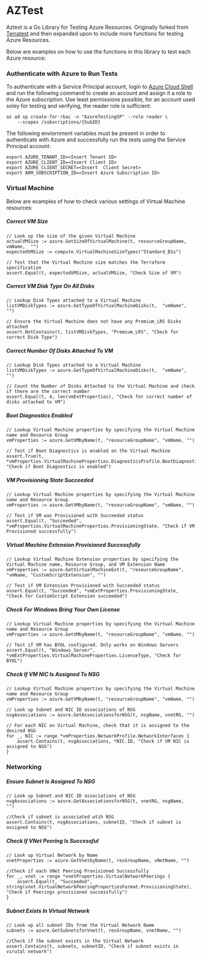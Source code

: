 # AZTest
Aztest is a Go Library for Testing Azure Resources. Originally forked from [Terratest](https://github.com/gruntwork-io/terratest) and then expanded upon to include more functions for testing Azure Resources. 

Below are examples on how to use the functions in this library to test each Azure resource:


### Authenticate with Azure to Run Tests

To authenticate with a Service Principal account, login to [Azure Cloud Shell](https://shell.azure.com) and run the following command to create an account and assign it a role to the Azure subscription. Use least permissions possible, for an account used soley for testing and verifying, the reader role is sufficient:
```
az ad sp create-for-rbac -n "AzureTestingSP" --role reader \
    --scopes /subscriptions/{SubID}
```
The following enviornment variables must be present in order to authenticate with Azure and successfully run the tests using the Service Principal account:
```
export AZURE_TENANT_ID=<Insert Tenant ID>
export AZURE_CLIENT_ID=<Insert Client ID>
export AZURE_CLIENT_SECRET=<Insert  Client Secret>
export ARM_SUBSCRIPTION_ID=<Insert Azure Subscription ID>
```


### Virtual Machine

Below are examples of how to check various settings of Virtual Machine resources:

##### Correct VM Size
```
// Look up the size of the given Virtual Machine
actualVMSize := azure.GetSizeOfVirtualMachine(t, resourceGroupName, vmName,  "")
expectedVMSize := compute.VirtualMachineSizeTypes("Standard_B1s")

// Test that the Virtual Machine size matches the Terraform specification
assert.Equal(t, expectedVMSize, actualVMSize, "Check Size of VM")
```

##### Correct VM Disk Type On All Disks
```
// Lookup Disk Types attached to a Virtual Machine
listVMDiskTypes := azure.GetTypeOfVirtualMachineDisks(t,  "vmName",  "")

// Ensure the Virtual Machine does not have any Premium_LRS Disks attached
assert.NotContains(t, listVMDiskTypes, "Premium_LRS", "Check for correct Disk Type")
```

##### Correct Number Of Disks Attached To VM
```
// Lookup Disk Types attached to a Virtual Machine
listVMDiskTypes := azure.GetTypeOfVirtualMachineDisks(t,  "vmName",  "")

// Count the Number of Disks Attached to the Virtual Machine and check if there are the correct number
assert.Equal(t, 4, len(vmExtProperties), "Check for correct number of disks attached to VM")
```

##### Boot Diagnostics Enabled
```
// Lookup Virtual Machine properties by specifying the Virtual Machine name and Resource Group
vmProperties := azure.GetVMbyName(t, "resourceGroupName", "vmName, "")

// Test if Boot Diagnostics is enabled on the Virtual Machine
assert.True(t, *vmProperties.VirtualMachineProperties.DiagnosticsProfile.BootDiagnostics.Enabled, "Check if Boot Diagnostics is enabled")
```

##### VM Provisioning State Succeeded

```
// Lookup Virtual Machine properties by specifying the Virtual Machine name and Resource Group
vmProperties := azure.GetVMbyName(t, "resourceGroupName", "vmName, "")

// Test if VM was Provisioned with Succeeded status
assert.Equal(t, "Succeeded", *vmProperties.VirtualMachineProperties.ProvisioningState, "Check if VM Provisioned successfully")
```

##### Virtual Machine Extension Provisioned Successfully
```
// Lookup Virtual Machine Extension properties by specifying the Virtual Machine name, Resource Group, and VM Extension Name
vmProperties := azure.GetVirtualMachineExt(t, "resourceGroupName", "vmName, "CustomScriptExtension", "")

// Test if VM Extension Provisioned with Succeeded status
assert.Equal(t, "Succeeded", *vmExtProperties.ProvisioningState, "Check for CustomScript Extension succeeded")
```

##### Check For Windows Bring Your Own License
```
// Lookup Virtual Machine properties by specifying the Virtual Machine name and Resource Group
vmProperties := azure.GetVMbyName(t, "resourceGroupName", "vmName, "")

// Test if VM has BYOL configured. Only works on Windows Servers
assert.Equal(t, "Windows_Server", *vmExtProperties.VirtualMachineProperties.LicenseType, "Check for BYOL")
```

##### Check If VM NIC Is Assigned To NSG
```
// Lookup Virtual Machine properties by specifying the Virtual Machine name and Resource Group
vmProperties := azure.GetVMbyName(t, "resourceGroupName", "vmName, "")

// Look up Subnet and NIC ID associations of NSG
nsgAssociations := azure.GetAssociationsforNSG(t, nsgName, vnetRG, "")

// For each NIC on Virtual Machine, check that it is assigned to the desired NSG
for _, NIC := range *vmProperties.NetworkProfile.NetworkInterfaces {
	assert.Contains(t, nsgAssociations, *NIC.ID, "Check if VM NIC is assigned to NSG")
}
```


### Networking

##### Ensure Subnet Is Assigned To NSG

```
// Look up Subnet and NIC ID associations of NSG
nsgAssociations := azure.GetAssociationsforNSG(t, vnetRG, nsgName,  "")

//Check if subnet is associated wtih NSG
assert.Contains(t, nsgAssociations, subnetID, "Check if subnet is assigned to NSG")
```

##### Check If VNet Peering Is Successful
```
// Look up Virtual Network by Name
vnetProperties := azure.GetVnetbyName(t, resGroupName, vNetName, "")

//Check if each VNet Peering Provisioned Successfully
for _, vnet := range *vnetProperties.VirtualNetworkPeerings {
    assert.Equal(t, "Succeeded", string(vnet.VirtualNetworkPeeringPropertiesFormat.ProvisioningState), "Check if Peerings provisioned successfully")
}
```
##### Subnet Exists In Virtual Network
```
// Look up all subnet IDs from the Virtual Network Name
subnets := azure.GetSubnetsforVnet(t, resGroupName, vnetName, "")

//Check if the subnet exists in the Virtual Network
assert.Contains(t, subnets, subnetID, "Check if subnet exists in virutal network")
```
